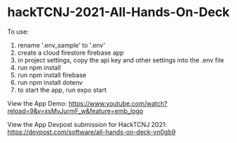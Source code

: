 # hackTCNJ-2021-All-Hands-On-Deck

To use:


1. rename '.env_sample' to '.env'
2. create a cloud firestore firebase app
3. in project settings, copy the api key and other settings into the .env file
4. run npm install
5. run npm install firebase
6. run npm install dotenv
7. to start the app, run expo start

View the App Demo: https://www.youtube.com/watch?reload=9&v=xsMvJurmF_w&feature=emb_logo

View the App Devpost submission for HackTCNJ 2021: https://devpost.com/software/all-hands-on-deck-vn0gb9
